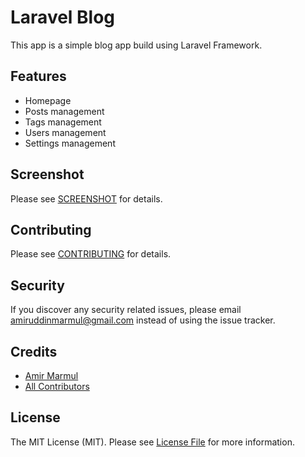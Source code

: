 # Laravel Blog

This app is a simple blog app build using Laravel Framework.

## Features
- Homepage
- Posts management
- Tags management
- Users management
- Settings management

## Screenshot
Please see [SCREENSHOT](SCREENSHOT.md) for details.

## Contributing

Please see [CONTRIBUTING](CONTRIBUTING.md) for details.

## Security

If you discover any security related issues, please email amiruddinmarmul@gmail.com instead of using the issue tracker.

## Credits

- [Amir Marmul](https://github.com/amirmarmul)
- [All Contributors](../../contributors)

## License

The MIT License (MIT). Please see [License File](LICENSE.md) for more information.

